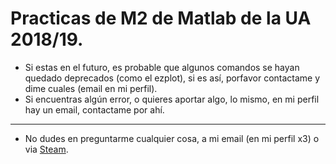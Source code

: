 # Practicas de M2 de Matlab de la UA 2018/19.

- Si estas en el futuro, es probable que algunos comandos se hayan quedado deprecados (como el ezplot), si es así, porfavor contactame y dime cuales (email en mi perfil).
- Si encuentras algún error, o quieres aportar algo, lo mismo, en mi perfil hay un email, contactame por ahí.
---------------------
- No dudes en preguntarme cualquier cosa, a mi email (en mi perfil x3) o via [Steam](https://steamcommunity.com/id/MrFren/).
